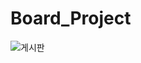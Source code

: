 # Board_Project
![게시판](https://user-images.githubusercontent.com/108060144/210508663-fdf469ea-8f68-4734-8633-f6bb66dde4d4.gif)
